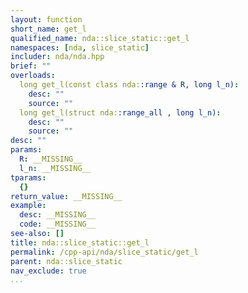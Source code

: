 ```yaml
---
layout: function
short_name: get_l
qualified_name: nda::slice_static::get_l
namespaces: [nda, slice_static]
includer: nda/nda.hpp
brief: ""
overloads:
  long get_l(const class nda::range & R, long l_n):
    desc: ""
    source: ""
  long get_l(struct nda::range_all , long l_n):
    desc: ""
    source: ""
desc: ""
params:
  R: __MISSING__
  l_n: __MISSING__
tparams:
  {}
return_value: __MISSING__
example:
  desc: __MISSING__
  code: __MISSING__
see-also: []
title: nda::slice_static::get_l
permalink: /cpp-api/nda/slice_static/get_l
parent: nda::slice_static
nav_exclude: true
...
```


